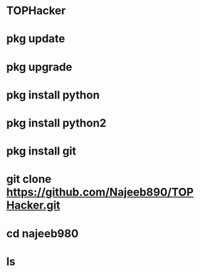 # TOPHacker
# pkg update
# pkg upgrade
# pkg install python 
# pkg install python2
# pkg install git 
# git clone https://github.com/Najeeb890/TOPHacker.git
# cd najeeb980
# ls
# 
